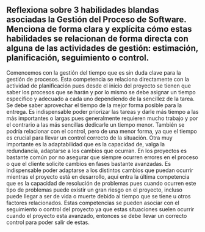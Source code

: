 ## Reflexiona sobre 3 habilidades blandas asociadas la Gestión del Proceso de Software. Menciona de forma clara y explícita cómo estas habilidades se relacionan de forma directa con alguna de las actividades de gestión: estimación, planificación, seguimiento o control.

Comencemos con la gestión del tiempo que es sin duda clave para la gestión de procesos. Esta competencia se relaciona directamente con la actividad de planificación pues desde el inicio del proyecto se tienen que saber los procesos que se harán y por lo mismo se debe asignar un tiempo específico y adecuado a cada uno dependiendo de la sencillez de la tarea. Se debe saber aprovechar el tiempo de la mejor forma posible para la entrega. Es indispensable poder priorizar las tareas y darle más tiempo a las más importantes o largas pues generalmente requieren mucho trabajo y por el contrario a las más sencillas dedicarle un tiempo menor. También se podría relacionar con el control, pero de una menor forma, ya que el tiempo es crucial para llevar un control correcto de la situación. Otra muy importante es la adaptabilidad que es la capacidad de, valga la redundancia, adaptarse a los cambios que ocurran. En los proyectos es bastante común por no asegurar que siempre ocurren errores en el proceso o que el cliente solicite cambios en fases bastante avanzadas. Es indispensable poder adaptarse a los distintos cambios que puedan ocurrir mientras el proyecto está en desarrollo, aquí entra la última competencia que es la capacidad de resolución de problemas pues cuando ocurren este tipo de problemas puede existir un gran riesgo en el proyecto, incluso puede llegar a ser de vida o muerte debido al tiempo que se tiene u otros factores relacionados. Estas competencias se pueden asociar con el seguimiento o control del proyecto ya que estas situaciones suelen ocurrir cuando el proyecto esta avanzado, entonces se debe llevar un correcto control para poder salir de estas.
